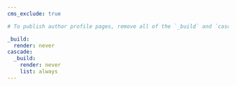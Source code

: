 ```yaml
---
cms_exclude: true

# To publish author profile pages, remove all of the `_build` and `cascade` settings below.

_build:
  render: never
cascade:
  _build:
    render: never
    list: always
---
```


